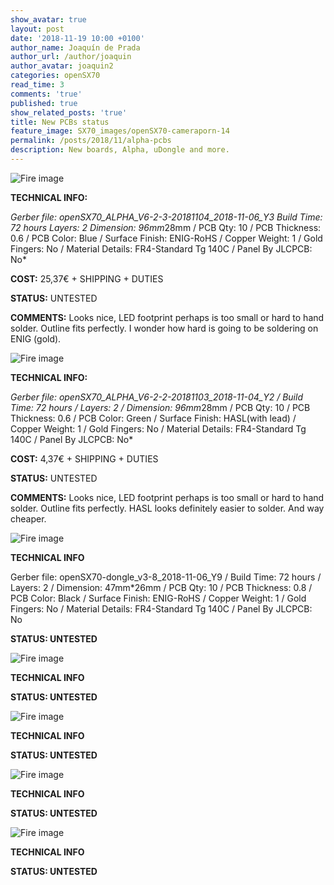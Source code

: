 ```yaml
---
show_avatar: true
layout: post
date: '2018-11-19 10:00 +0100'
author_name: Joaquín de Prada
author_url: /author/joaquin
author_avatar: joaquin2
categories: openSX70
read_time: 3
comments: 'true'
published: true
show_related_posts: 'true'
title: New PCBs status
feature_image: SX70_images/openSX70-cameraporn-14
permalink: /posts/2018/11/alpha-pcbs
description: New boards, Alpha, uDongle and more.
---
```

![Fire image]({{site.url}}/{{site.baseurl}}img/2018/11/20181119-new-PCBs-Alpha-blue623.jpg)

**TECHNICAL INFO:**

*Gerber file: openSX70_ALPHA_V6-2-3-20181104_2018-11-06_Y3
Build Time: 72 hours
Layers: 2
Dimension: 96mm*28mm / 
PCB Qty: 10 / 
PCB Thickness: 0.6 / 
PCB Color: Blue / 
Surface Finish: ENIG-RoHS / 
Copper Weight: 1 / 
Gold Fingers: No / 
Material Details: FR4-Standard Tg 140C / 
Panel By JLCPCB: No*

**COST:** 25,37€ + SHIPPING + DUTIES

**STATUS:** UNTESTED

**COMMENTS:** 
Looks nice, LED footprint perhaps is too small or hard to hand solder. Outline fits perfectly. I wonder how hard is going to be soldering on ENIG (gold).

![Fire image]({{site.url}}/{{site.baseurl}}img/2018/11/20181119-new-PCBs-alpha-622.jpg)

**TECHNICAL INFO:**

*Gerber file: openSX70_ALPHA_V6-2-2-20181103_2018-11-04_Y2 / 
Build Time: 72 hours / 
Layers: 2 / 
Dimension: 96mm*28mm / 
PCB Qty: 10 / 
PCB Thickness: 0.6 / 
PCB Color: Green / 
Surface Finish: HASL(with lead) / 
Copper Weight: 1 / 
Gold Fingers: No / 
Material Details: FR4-Standard Tg 140C / 
Panel By JLCPCB: No*

**COST:** 4,37€ + SHIPPING + DUTIES

**STATUS:** UNTESTED

**COMMENTS:** 
Looks nice, LED footprint perhaps is too small or hard to hand solder. Outline fits perfectly. HASL looks definitely easier to solder. And way cheaper.

![Fire image]({{site.url}}/{{site.baseurl}}img/2018/11/20181119-new-PCBs-uDongle-38.jpg)

**TECHNICAL INFO**

Gerber file: openSX70-dongle_v3-8_2018-11-06_Y9 / 
Build Time: 72 hours / 
Layers: 2 / 
Dimension: 47mm*26mm / 
PCB Qty: 10 / 
PCB Thickness: 0.8 / 
PCB Color: Black / 
Surface Finish: ENIG-RoHS / 
Copper Weight: 1 / 
Gold Fingers: No / 
Material Details: FR4-Standard Tg 140C / 
Panel By JLCPCB: No 

**STATUS: UNTESTED**

![Fire image]({{site.url}}/{{site.baseurl}}img/2018/11/20181119-new-PCBs-Udongle-37-HASL-2.jpg)

**TECHNICAL INFO**

**STATUS: UNTESTED**

![Fire image]({{site.url}}/{{site.baseurl}}img/2018/11/20181119-new-PCBs-universal-bench-21.jpg)

**TECHNICAL INFO**

**STATUS: UNTESTED**

![Fire image]({{site.url}}/{{site.baseurl}}img/2018/11/20181119-new-PCBs-dongle-USB.jpg)

**TECHNICAL INFO**

**STATUS: UNTESTED**

![Fire image]({{site.url}}/{{site.baseurl}}img/2018/11/20181119-new-PCBs-udongle-33-remake.jpg)

**TECHNICAL INFO**

**STATUS: UNTESTED**
